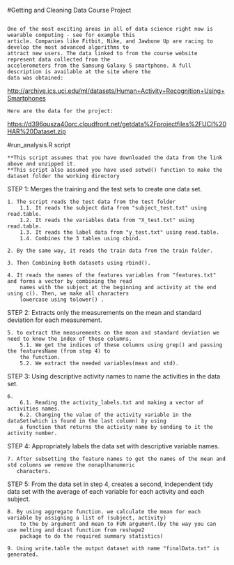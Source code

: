 #Getting and Cleaning Data Course Project
````

One of the most exciting areas in all of data science right now is wearable computing - see for example this 
article. Companies like Fitbit, Nike, and Jawbone Up are racing to develop the most advanced algorithms to 
attract new users. The data linked to from the course website represent data collected from the 
accelerometers from the Samsung Galaxy S smartphone. A full description is available at the site where the
data was obtained:

````

http://archive.ics.uci.edu/ml/datasets/Human+Activity+Recognition+Using+Smartphones

````
Here are the data for the project:
````

https://d396qusza40orc.cloudfront.net/getdata%2Fprojectfiles%2FUCI%20HAR%20Dataset.zip

#run_analysis.R script
````
**This script assumes that you have downloaded the data from the link above and unzipped it.
**This script also assumed you have used setwd() function to make the dataset folder the working directory
````
STEP 1: Merges the training and the test sets to create one data set.
````
1. The script reads the test data from the test folder
	1.1. It reads the subject data from "subject_test.txt" using read.table.
	1.2. It reads the variables data from "X_test.txt" using read.table.
	1.3. It reads the label data from "y_test.txt" using read.table.
	1.4. Combines the 3 tables using cbind.

2. By the same way, it reads the train data from the train folder.

3. Then Combining both datasets using rbind().

4. It reads the names of the features variables from "features.txt" and forms a vector by combining the read 
	names with the subject at the beginning and activity at the end using c(). Then, we make all characters
	lowercase using tolower() .
````

STEP 2: Extracts only the measurements on the mean and standard deviation for each measurement.

````
5. to extract the measurements on the mean and standard deviation we need to know the index of these columns.
	5.1. We get the indices of these columns using grep() and passing the featuresName (from step 4) to 
	the function.
	5.2. We extract the needed variables(mean and std).
````	 

STEP 3: Using descriptive activity names to name the activities in the data set.
````
6. 
	6.1. Reading the activity_labels.txt and making a vector of activities names.  
	6.2. Changing the value of the activity variable in the dataSet(which is found in the last column) by using 
	a function that returns the activity name by sending to it the activity number. 
````

STEP 4: Appropriately labels the data set with descriptive variable names.
````
7. After subsetting the feature names to get the names of the mean and std columns we remove the nonaplhanumeric 
   characters.
````
STEP 5: From the data set in step 4, creates a second, independent tidy data set with the average of each variable
	for each activity and each subject.
````
8. By using aggregate function. we calculate the mean for each variable by assigning a list of (subject, activity)
	to the by argument and mean to FUN argument.(by the way you can use melting and dcast function from reshape2 
 	package to do the required summary statistics)

9. Using write.table the output dataset with name "finalData.txt" is generated. 

````